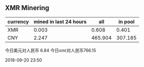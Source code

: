## XMR Minering

|currency|mined in last 24 hours|all|in pool|
|---|---|---|---|
|XMR|0.003|0.608|0.401|
|CNY|2.247|465.904|307.185|

今日美元对人民币 6.84	今日xmr对人民币766.15


2018-09-20 23:50